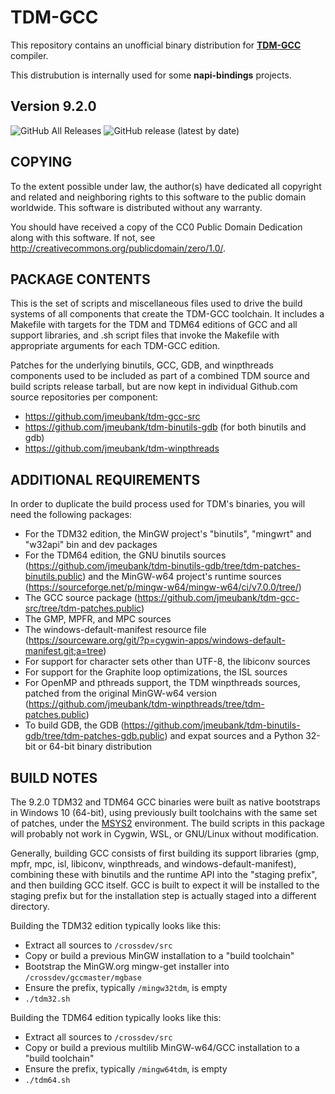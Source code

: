 # TDM-GCC

This repository contains an unofficial binary distribution for **[TDM-GCC](https://jmeubank.github.io/tdm-gcc/download/)** compiler.

This distrubution is internally used for some **napi-bindings** projects.

## Version 9.2.0

![GitHub All Releases](https://img.shields.io/github/downloads/jmeubank/tdm-gcc/total?color=%2309ABF6&label=installer%20downloads)
![GitHub release (latest by date)](https://img.shields.io/github/v/release/jmeubank/tdm-gcc)

## COPYING ##

To the extent possible under law, the author(s) have dedicated all copyright and
related and neighboring rights to this software to the public domain worldwide.
This software is distributed without any warranty.

You should have received a copy of the CC0 Public Domain Dedication along with
this software. If not, see <http://creativecommons.org/publicdomain/zero/1.0/>.


## PACKAGE CONTENTS ##

This is the set of scripts and miscellaneous files used to drive the build
systems of all components that create the TDM-GCC toolchain. It includes a
Makefile with targets for the TDM and TDM64 editions of GCC and all support
libraries, and .sh script files that invoke the Makefile with appropriate
arguments for each TDM-GCC edition.

Patches for the underlying binutils, GCC, GDB, and winpthreads components used
to be included as part of a combined TDM source and build scripts release
tarball, but are now kept in individual Github.com source repositories per
component:
 * https://github.com/jmeubank/tdm-gcc-src
 * https://github.com/jmeubank/tdm-binutils-gdb (for both binutils and gdb)
 * https://github.com/jmeubank/tdm-winpthreads


## ADDITIONAL REQUIREMENTS ##

In order to duplicate the build process used for TDM's binaries, you will need
the following packages:
 * For the TDM32 edition, the MinGW project's "binutils", "mingwrt" and "w32api"
     bin and dev packages
 * For the TDM64 edition, the GNU binutils sources
     (https://github.com/jmeubank/tdm-binutils-gdb/tree/tdm-patches-binutils.public)
     and the MinGW-w64 project's runtime sources
     (https://sourceforge.net/p/mingw-w64/mingw-w64/ci/v7.0.0/tree/)
 * The GCC source package
     (https://github.com/jmeubank/tdm-gcc-src/tree/tdm-patches.public)
 * The GMP, MPFR, and MPC sources
 * The windows-default-manifest resource file
     (https://sourceware.org/git/?p=cygwin-apps/windows-default-manifest.git;a=tree)
 * For support for character sets other than UTF-8, the libiconv sources
 * For support for the Graphite loop optimizations, the ISL sources
 * For OpenMP and pthreads support, the TDM winpthreads sources, patched from
     the original MinGW-w64 version
     (https://github.com/jmeubank/tdm-winpthreads/tree/tdm-patches.public)
 * To build GDB, the GDB
     (https://github.com/jmeubank/tdm-binutils-gdb/tree/tdm-patches-gdb.public)
     and expat sources and a Python 32-bit or 64-bit binary distribution


## BUILD NOTES ##

The 9.2.0 TDM32 and TDM64 GCC binaries were built as native bootstraps in
Windows 10 (64-bit), using previously built toolchains with the same set of
patches, under the [MSYS2](https://www.msys2.org/) environment. The build
scripts in this package will probably not work in Cygwin, WSL, or GNU/Linux
without modification.

Generally, building GCC consists of first building its support libraries (gmp,
mpfr, mpc, isl, libiconv, winpthreads, and windows-default-manifest), combining
these with binutils and the runtime API into the "staging prefix", and then
building GCC itself. GCC is built to expect it will be installed to the staging
prefix but for the installation step is actually staged into a different
directory.

Building the TDM32 edition typically looks like this:
 * Extract all sources to `/crossdev/src`
 * Copy or build a previous MinGW installation to a "build toolchain"
 * Bootstrap the MinGW.org mingw-get installer into `/crossdev/gccmaster/mgbase`
 * Ensure the prefix, typically `/mingw32tdm`, is empty
 * `./tdm32.sh`

Building the TDM64 edition typically looks like this:
 * Extract all sources to `/crossdev/src`
 * Copy or build a previous multilib MinGW-w64/GCC installation to a "build
     toolchain"
 * Ensure the prefix, typically `/mingw64tdm`, is empty
 * `./tdm64.sh`
